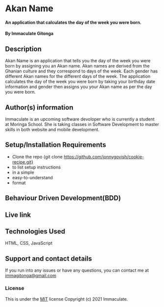 # Akan Name
#### An application that calculates the day of the week you were born.
#### By Immaculate Gitonga
## Description
Akan Name is an application that tells you the day of the week you were born by assigning you an Akan name. Akan names are derived from the Ghanian culture and they correspond to days of the week. Each gender has different Akan names for the different days of the week. The application calculates the day of the week you were born by taking your birthday date information and gender then assigns you your Akan name as per the day you were born.
## Author(s) information
Immaculate is an upcoming software devoloper who is currently a student at Moringa School. She is taking classes in Software Development to master skills in both website and mobile development.
## Setup/Installation Requirements
* Clone the repo {git clone https://github.com/jonnygovish/cookie-recipe.git}
* to list setup instructions
* in a simple
* easy-to-understand
* format
## Behaviour Driven Development(BDD)
## Live link

## Technologies Used
HTML, CSS, JavaScript
## Support and contact details
If you run into any issues or have any questions, you can contact me at immagitonga@gmail.com
### License
This is under the [MIT](license) license
Copyright (c) 2021 Immaculate.